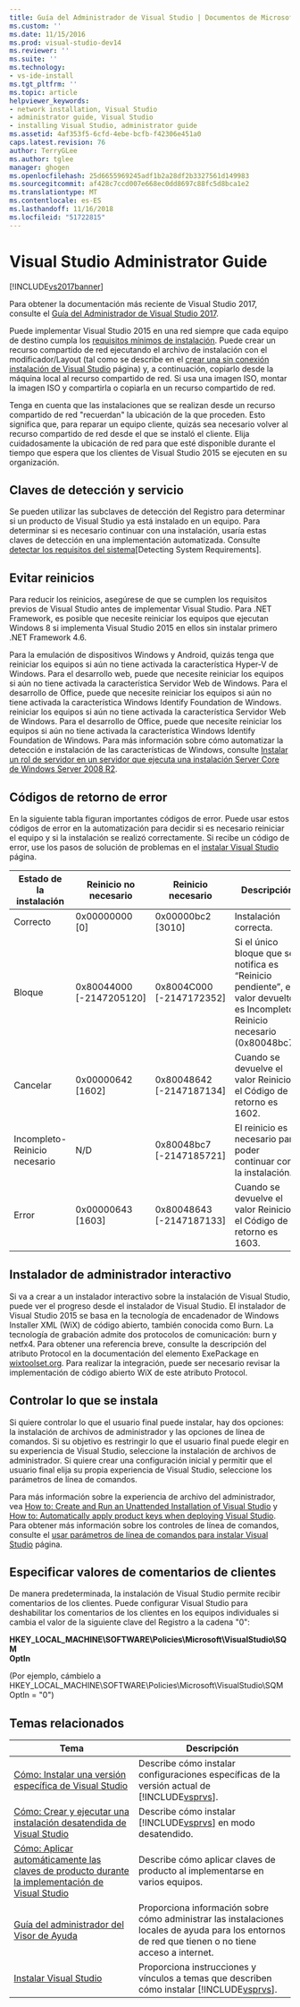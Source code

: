 ```yaml
---
title: Guía del Administrador de Visual Studio | Documentos de Microsoft
ms.custom: ''
ms.date: 11/15/2016
ms.prod: visual-studio-dev14
ms.reviewer: ''
ms.suite: ''
ms.technology:
- vs-ide-install
ms.tgt_pltfrm: ''
ms.topic: article
helpviewer_keywords:
- network installation, Visual Studio
- administrator guide, Visual Studio
- installing Visual Studio, administrator guide
ms.assetid: 4af353f5-6cfd-4ebe-bcfb-f42306e451a0
caps.latest.revision: 76
author: TerryGLee
ms.author: tglee
manager: ghogen
ms.openlocfilehash: 25d6655969245adf1b2a28df2b3327561d149983
ms.sourcegitcommit: af428c7ccd007e668ec0dd8697c88fc5d8bca1e2
ms.translationtype: MT
ms.contentlocale: es-ES
ms.lasthandoff: 11/16/2018
ms.locfileid: "51722815"
---
```

# <a name="visual-studio-administrator-guide"></a>Visual Studio Administrator Guide
[!INCLUDE[vs2017banner](../includes/vs2017banner.md)]

Para obtener la documentación más reciente de Visual Studio 2017, consulte el [Guía del Administrador de Visual Studio 2017](/visualstudio/install/visual-studio-administrator-guide).

Puede implementar Visual Studio 2015 en una red siempre que cada equipo de destino cumpla los [requisitos mínimos de instalación](http://www.microsoft.com/visualstudio/eng/products/2013-editions). Puede crear un recurso compartido de red ejecutando el archivo de instalación con el modificador/Layout (tal como se describe en el [crear una sin conexión instalación de Visual Studio](../install/create-an-offline-installation-of-visual-studio.md) página) y, a continuación, copiarlo desde la máquina local al recurso compartido de red. Si usa una imagen ISO, montar la imagen ISO y compartirla o copiarla en un recurso compartido de red.  
  
 Tenga en cuenta que las instalaciones que se realizan desde un recurso compartido de red "recuerdan" la ubicación de la que proceden. Esto significa que, para reparar un equipo cliente, quizás sea necesario volver al recurso compartido de red desde el que se instaló el cliente. Elija cuidadosamente la ubicación de red para que esté disponible durante el tiempo que espera que los clientes de Visual Studio 2015 se ejecuten en su organización.  
  
## <a name="detection-and-servicing-keys"></a>Claves de detección y servicio  
 Se pueden utilizar las subclaves de detección del Registro para determinar si un producto de Visual Studio ya está instalado en un equipo. Para determinar si es necesario continuar con una instalación, usaría estas claves de detección en una implementación automatizada.  Consulte [detectar los requisitos del sistema](../extensibility/internals/detecting-system-requirements.md)[Detecting System Requirements].  
  
## <a name="avoiding-reboots"></a>Evitar reinicios  
 Para reducir los reinicios, asegúrese de que se cumplen los requisitos previos de Visual Studio antes de implementar Visual Studio. Para .NET Framework, es posible que necesite reiniciar los equipos que ejecutan Windows 8 si implementa Visual Studio 2015 en ellos sin instalar primero .NET Framework 4.6.  
  
 Para la emulación de dispositivos Windows y Android, quizás tenga que reiniciar los equipos si aún no tiene activada la característica Hyper-V de Windows. Para el desarrollo web, puede que necesite reiniciar los equipos si aún no tiene activada la característica Servidor Web de Windows. Para el desarrollo de Office, puede que necesite reiniciar los equipos si aún no tiene activada la característica Windows Identify Foundation de Windows. reiniciar los equipos si aún no tiene activada la característica Servidor Web de Windows. Para el desarrollo de Office, puede que necesite reiniciar los equipos si aún no tiene activada la característica Windows Identify Foundation de Windows. Para más información sobre cómo automatizar la detección e instalación de las características de Windows, consulte [Instalar un rol de servidor en un servidor que ejecuta una instalación Server Core de Windows Server 2008 R2](https://technet.microsoft.com/library/ee441260(v=ws.10).aspx).  
  
## <a name="error-return-codes"></a>Códigos de retorno de error  
 En la siguiente tabla figuran importantes códigos de error. Puede usar estos códigos de error en la automatización para decidir si es necesario reiniciar el equipo y si la instalación se realizó correctamente. Si recibe un código de error, use los pasos de solución de problemas en el [instalar Visual Studio](../install/install-visual-studio-2015.md) página.  
  
|Estado de la instalación|Reinicio no necesario|Reinicio necesario|Descripción|  
|------------------|--------------------------|----------------------|-----------------|  
|Correcto|0x00000000 [0]|0x00000bc2 [3010]|Instalación correcta.|  
|Bloque|0x80044000 [-2147205120]|0x8004C000 [-2147172352]|Si el único bloque que se notifica es “Reinicio pendiente”, el valor devuelto es Incompleto-Reinicio necesario (0x80048bc7).|  
|Cancelar|0x00000642 [1602]|0x80048642 [-2147187134]|Cuando se devuelve el valor Reinicio, el Código de retorno es 1602.|  
|Incompleto-Reinicio necesario|N/D|0x80048bc7 [-2147185721]|El reinicio es necesario para poder continuar con la instalación.|  
|Error|0x00000643 [1603]|0x80048643 [-2147187133]|Cuando se devuelve el valor Reinicio, el Código de retorno es 1603.|  
  
## <a name="interactive-administrator-installer"></a>Instalador de administrador interactivo  
 Si va a crear a un instalador interactivo sobre la instalación de Visual Studio, puede ver el progreso desde el instalador de Visual Studio. El instalador de Visual Studio 2015 se basa en la tecnología de encadenador de Windows Installer XML (WiX) de código abierto, también conocida como Burn. La tecnología de grabación admite dos protocolos de comunicación: burn y netfx4. Para obtener una referencia breve, consulte la descripción del atributo Protocol en la documentación del elemento ExePackage en [wixtoolset.org](http://wixtoolset.org/). Para realizar la integración, puede ser necesario revisar la implementación de código abierto WiX de este atributo Protocol.  
  
## <a name="controlling-what-is-installed"></a>Controlar lo que se instala  
 Si quiere controlar lo que el usuario final puede instalar, hay dos opciones: la instalación de archivos de administrador y las opciones de línea de comandos. Si su objetivo es restringir lo que el usuario final puede elegir en su experiencia de Visual Studio, seleccione la instalación de archivos de administrador. Si quiere crear una configuración inicial y permitir que el usuario final elija su propia experiencia de Visual Studio, seleccione los parámetros de línea de comandos.  
  
 Para más información sobre la experiencia de archivo del administrador, vea [How to: Create and Run an Unattended Installation of Visual Studio](../install/how-to-create-and-run-an-unattended-installation-of-visual-studio.md) y [How to: Automatically apply product keys when deploying Visual Studio](../install/how-to-automatically-apply-product-keys-when-deploying-visual-studio.md).  Para obtener más información sobre los controles de línea de comandos, consulte el [usar parámetros de línea de comandos para instalar Visual Studio](../install/use-command-line-parameters-to-install-visual-studio.md) página.  
  
## <a name="specifying-customer-feedback-settings"></a>Especificar valores de comentarios de clientes  
 De manera predeterminada, la instalación de Visual Studio permite recibir comentarios de los clientes. Puede configurar Visual Studio para deshabilitar los comentarios de los clientes en los equipos individuales si cambia el valor de la siguiente clave del Registro a la cadena "0":  
  
 **HKEY_LOCAL_MACHINE\SOFTWARE\Policies\Microsoft\VisualStudio\SQM**  
**OptIn**  
  
 (Por ejemplo, cámbielo a HKEY_LOCAL_MACHINE\SOFTWARE\Policies\Microsoft\VisualStudio\SQM OptIn = "0")  
  
## <a name="related-topics"></a>Temas relacionados  
  
|Tema|Descripción|  
|-----------|-----------------|  
|[Cómo: Instalar una versión específica de Visual Studio](../install/how-to-install-a-specific-release-of-visual-studio.md)|Describe cómo instalar configuraciones específicas de la versión actual de [!INCLUDE[vsprvs](../includes/vsprvs-md.md)].|  
|[Cómo: Crear y ejecutar una instalación desatendida de Visual Studio](../install/how-to-create-and-run-an-unattended-installation-of-visual-studio.md)|Describe cómo instalar [!INCLUDE[vsprvs](../includes/vsprvs-md.md)] en modo desatendido.|  
|[Cómo: Aplicar automáticamente las claves de producto durante la implementación de Visual Studio](../install/how-to-automatically-apply-product-keys-when-deploying-visual-studio.md)|Describe cómo aplicar claves de producto al implementarse en varios equipos.|  
|[Guía del administrador del Visor de Ayuda](../ide/help-viewer-administrator-guide.md)|Proporciona información sobre cómo administrar las instalaciones locales de ayuda para los entornos de red que tienen o no tiene acceso a internet.|  
|[Instalar Visual Studio](../install/install-visual-studio-2015.md)|Proporciona instrucciones y vínculos a temas que describen cómo instalar [!INCLUDE[vsprvs](../includes/vsprvs-md.md)].|